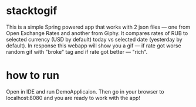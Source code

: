 # stacktogif
This is a simple Spring powered app that works with 2 json files — one from Open Exchange Rates and another from Giphy. 
It compares rates of RUB to selected currency (USD by default) today vs selected date (yesterday by default). 
In response this webapp will show you a gif — if rate got worse random gif with "broke" tag and if rate got better — "rich".

# how to run
Open in IDE and run DemoApplicaion. Then go in your browser to localhost:8080 and you are ready to work with the app!

